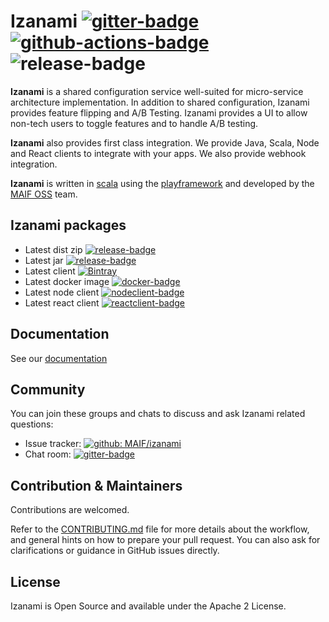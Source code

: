 # Izanami [![gitter-badge][]][gitter] [![github-actions-badge][]][github-actions] ![release-badge]

[github-actions]:       https://github.com/MAIF/izanami/actions
[github-actions-badge]: https://github.com/MAIF/izanami/workflows/test/badge.svg
[gitter]:               https://gitter.im/MAIF/izanami
[gitter-badge]:         https://badges.gitter.im/MAIF/izanami.svg
[release-badge]:        https://img.shields.io/github/v/release/MAIF/izanami
[dist]:                 https://github.com/MAIF/izanami/releases/latest/download/izanami.zip
[jar]:                  https://github.com/MAIF/izanami/releases/latest/download/izanami.jar
[client]:               https://bintray.com/maif/maven/izanami-client/_latestVersion
[client-badge]:         https://img.shields.io/bintray/v/maif/maven/izanami-client
[nodeclient]:           https://badge.fury.io/js/izanami-node
[nodeclient-badge]:     https://badge.fury.io/js/izanami-node.svg
[reactclient]:          https://badge.fury.io/js/react-izanami
[reactclient-badge]:    https://badge.fury.io/js/react-izanami.svg
[docker]:               https://hub.docker.com/r/maif/izanami/
[docker-badge]:         https://img.shields.io/docker/pulls/maif/izanami.svg

**Izanami** is a shared configuration service well-suited for micro-service architecture implementation. In addition to shared configuration, Izanami provides feature flipping and A/B Testing. Izanami provides a UI to allow non-tech users to toggle features and to handle A/B testing.

**Izanami** also provides first class integration. We provide Java, Scala, Node and React clients to integrate with your apps. We also provide webhook integration.

**Izanami** is written in [scala](https://www.scala-lang.org/) using the [playframework](https://www.playframework.com/) and developed by the <a href="https://maif.github.io" target="_blank">MAIF OSS</a> team.

## Izanami packages

- Latest dist zip [![release-badge][]][dist]
- Latest jar [![release-badge][]][jar]
- Latest client [![Bintray][client-badge]][client]
- Latest docker image [![docker-badge][]][docker]
- Latest node client [![nodeclient-badge][]][nodeclient]
- Latest react client [![reactclient-badge][]][reactclient]
  
## Documentation

See our [documentation](https://maif.github.io/izanami)

## Community

You can join these groups and chats to discuss and ask Izanami related questions:

- Issue tracker: [![github: MAIF/izanami](https://img.shields.io/github/issues/MAIF/izanami.svg)](https://github.com/MAIF/izanami/issues)
- Chat room: [![gitter-badge][]][gitter]


## Contribution & Maintainers

Contributions are welcomed.

Refer to the [CONTRIBUTING.md](https://github.com/MAIF/izanami/blob/master/.github/CONTRIBUTING.md) file for more details about the workflow,
and general hints on how to prepare your pull request. You can also ask for clarifications or guidance in GitHub issues directly.

## License

Izanami is Open Source and available under the Apache 2 License.
